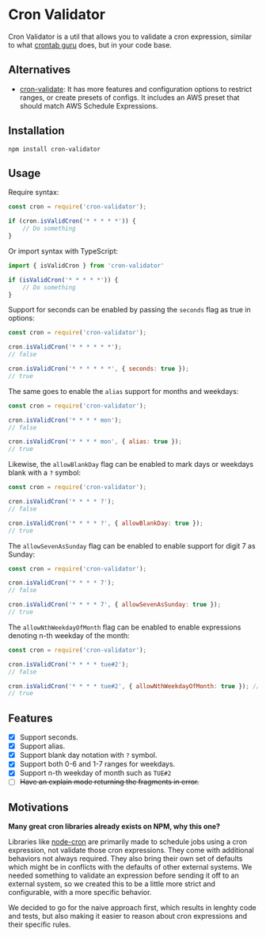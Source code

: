 # Cron Validator

Cron Validator is a util that allows you to validate a cron expression, similar to what [crontab guru](https://crontab.guru) does, but in your code base.

## Alternatives

- [cron-validate](https://github.com/Airfooox/cron-validate):
  It has more features and configuration options to restrict ranges, or create presets of configs. It includes an AWS preset that should match AWS Schedule Expressions.

## Installation

```
npm install cron-validator
```

## Usage

Require syntax:

```js
const cron = require('cron-validator');

if (cron.isValidCron('* * * * *')) {
    // Do something
}
```
Or import syntax with TypeScript:
```ts
import { isValidCron } from 'cron-validator'

if (isValidCron('* * * * *')) {
    // Do something
}
```

Support for seconds can be enabled by passing the `seconds` flag as true in options:

```js
const cron = require('cron-validator');

cron.isValidCron('* * * * * *');
// false

cron.isValidCron('* * * * * *', { seconds: true });
// true
```

The same goes to enable the `alias` support for months and weekdays:

```js
const cron = require('cron-validator');

cron.isValidCron('* * * * mon');
// false

cron.isValidCron('* * * * mon', { alias: true });
// true
```

Likewise, the `allowBlankDay` flag can be enabled to mark days or weekdays blank with a `?` symbol:

```js
const cron = require('cron-validator');

cron.isValidCron('* * * * ?');
// false

cron.isValidCron('* * * * ?', { allowBlankDay: true });
// true
```

The `allowSevenAsSunday` flag can be enabled to enable support for digit 7 as Sunday:

```js
const cron = require('cron-validator');

cron.isValidCron('* * * * 7');
// false

cron.isValidCron('* * * * 7', { allowSevenAsSunday: true });
// true
```

The `allowNthWeekdayOfMonth` flag can be enabled to enable expressions denoting n-th weekday of the month:

```js
const cron = require('cron-validator');

cron.isValidCron('* * * * tue#2');
// false

cron.isValidCron('* * * * tue#2', { allowNthWeekdayOfMonth: true }); // second Tuesday of each month
// true
```

## Features

- [x] Support seconds.
- [x] Support alias.
- [x] Support blank day notation with `?` symbol.
- [x] Support both 0-6 and 1-7 ranges for weekdays.
- [x] Support n-th weekday of month such as `TUE#2`
- [ ] ~~Have an explain mode returning the fragments in error.~~

## Motivations

**Many great cron libraries already exists on NPM, why this one?**

Libraries like [node-cron](https://github.com/kelektiv/node-cron) are primarily made to schedule jobs using a cron expression, not validate those cron expressions. They come with additional behaviors not always required. They also bring their own set of defaults which might be in conflicts with the defaults of other external systems. We needed something to validate an expression before sending it off to an external system, so we created this to be a little more strict and configurable, with a more specific behavior.

We decided to go for the naive approach first, which results in lenghty code and tests, but also making it easier to reason about cron expressions and their specific rules.
